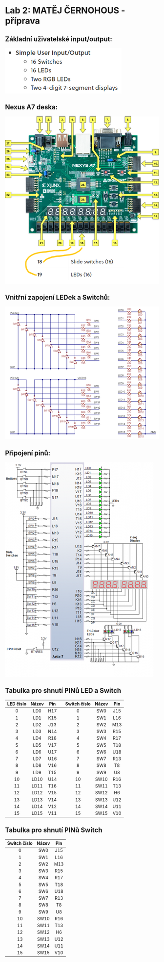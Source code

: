 # Lab 2: MATĚJ ČERNOHOUS - příprava


   ## Základní uživatelské input/output:

   ![Simple I/O](images/Simple_IO.png)

   ## Nexus A7 deska:

   ![Hardware vzhled desky](images/Nexus_board.png)

   ## Vnitřní zapojení LEDek a Switchů:

   ![LEDky a Switche](images/Switches_LEDs.png)

   ## Připojení pinů:

   ![Piny](images/Nexus_schematic.png)

   ## Tabulka pro shnutí PINů LED a Switch
   | **LED číslo** | **Název** |**Pin** |   | **Switch číslo** | **Název** |**Pin** |
   | :-: | :-: | :-: | :-: | :-: | :-: | :-: |
   | 0 | LD0 | H17 |   | 0 | SW0 | J15 |
   | 1 | LD1 | K15 |   | 1 | SW1 | L16 |
   | 2 | LD2 | J13 |   | 2 | SW2 | M13 |
   | 3 | LD3 | N14 |   | 3 | SW3 | R15 |
   | 4 | LD4 | R18 |   | 4 | SW4 | R17 |
   | 5 | LD5 | V17 |   | 5 | SW5 | T18 |
   | 6 | LD6 | U17 |   | 6 | SW6 | U18 |
   | 7 | LD7 | U16 |   | 7 | SW7 | R13 |
   | 8 | LD8 | V16 |   | 8 | SW8 | T8 |
   | 9 | LD9 | T15 |   | 9 | SW9 | U8 |
   | 10 | LD10 | U14 |   | 10 | SW10 | R16 |
   | 11 | LD11 | T16 |   | 11 | SW11 | T13 |
   | 12 | LD12 | V15 |   | 12 | SW12 | H6 |
   | 13 | LD13 | V14 |   | 13 | SW13 | U12 |
   | 14 | LD14 | V12 |   | 14 | SW14 | U11 |
   | 15 | LD15 | V11 |   | 15 | SW15 | V10 |
   
   ## Tabulka pro shnutí PINů Switch
   | **Switch číslo** | **Název** |**Pin** |
   | :-: | :-: | :-: |
   | 0 | SW0 | J15 |
   | 1 | SW1 | L16 |
   | 2 | SW2 | M13 |
   | 3 | SW3 | R15 |
   | 4 | SW4 | R17 |
   | 5 | SW5 | T18 |
   | 6 | SW6 | U18 |
   | 7 | SW7 | R13 |
   | 8 | SW8 | T8 |
   | 9 | SW9 | U8 |
   | 10 | SW10 | R16 |
   | 11 | SW11 | T13 |
   | 12 | SW12 | H6 |
   | 13 | SW13 | U12 |
   | 14 | SW14 | U11 |
   | 15 | SW15 | V10 |
